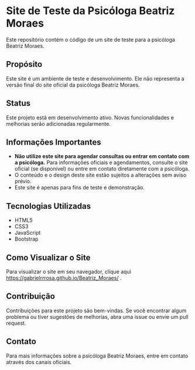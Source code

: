 # Site de Teste da Psicóloga Beatriz Moraes

Este repositório contém o código de um site de teste para a psicóloga Beatriz Moraes.

## Propósito

Este site é um ambiente de teste e desenvolvimento. Ele não representa a versão final do site oficial da psicóloga Beatriz Moraes.

## Status

Este projeto está em desenvolvimento ativo. Novas funcionalidades e melhorias serão adicionadas regularmente.

## Informações Importantes

* **Não utilize este site para agendar consultas ou entrar em contato com a psicóloga.** Para informações oficiais e agendamentos, consulte o site oficial (se disponível) ou entre em contato diretamente com a psicóloga.
* O conteúdo e o design deste site estão sujeitos a alterações sem aviso prévio.
* Este site é apenas para fins de teste e demonstração.

## Tecnologias Utilizadas

* HTML5
* CSS3
* JavaScript
* Bootstrap

## Como Visualizar o Site

Para visualizar o site em seu navegador, clique aqui https://gabrielrrrosa.github.io/Beatriz_Moraes/ .
## Contribuição

Contribuições para este projeto são bem-vindas. Se você encontrar algum problema ou tiver sugestões de melhorias, abra uma issue ou envie um pull request.

## Contato

Para mais informações sobre a psicóloga Beatriz Moraes, entre em contato através dos canais oficiais.
